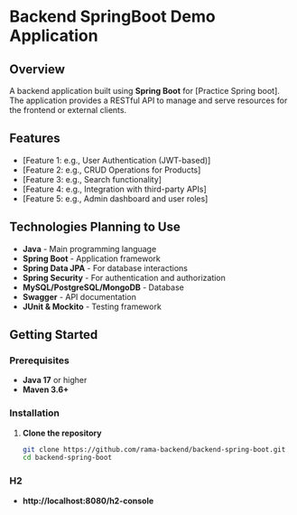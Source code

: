 # Backend SpringBoot Demo Application

## Overview
A backend application built using **Spring Boot** for [Practice Spring boot]. The application provides a RESTful API to manage and serve resources for the frontend or external clients.

## Features
- [Feature 1: e.g., User Authentication (JWT-based)]
- [Feature 2: e.g., CRUD Operations for Products]
- [Feature 3: e.g., Search functionality]
- [Feature 4: e.g., Integration with third-party APIs]
- [Feature 5: e.g., Admin dashboard and user roles]

## Technologies Planning to Use
- **Java** - Main programming language
- **Spring Boot** - Application framework
- **Spring Data JPA** - For database interactions
- **Spring Security** - For authentication and authorization
- **MySQL/PostgreSQL/MongoDB** - Database
- **Swagger** - API documentation
- **JUnit & Mockito** - Testing framework

## Getting Started

### Prerequisites
- **Java 17** or higher
- **Maven 3.6+**

### Installation

1. **Clone the repository**
   ```bash
   git clone https://github.com/rama-backend/backend-spring-boot.git
   cd backend-spring-boot

### H2
- **http://localhost:8080/h2-console**
